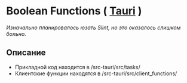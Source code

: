 # Boolean Functions ( [Tauri](https://tauri.app/) )
_Изначально планировалось юзать Slint, но это оказалось слишком больно._

## Описание
- Прикладной код находится в /src-tauri/src/tasks/
- Клиентские функции находятся в /src-tauri/src/client_functions/
